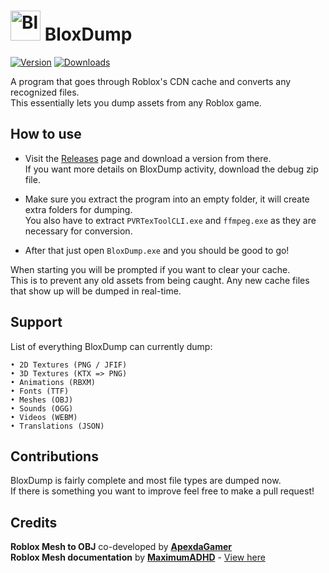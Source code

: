 # <img src="https://i.imgur.com/drqCT3O.png" alt="BloxDump" width="48"> BloxDump
[![Version](https://img.shields.io/github/v/release/EmK530/BloxDump?color=ff7700)](https://github.com/EmK530/BloxDump/releases/latest)
[<img src="https://img.shields.io/github/downloads/EmK530/BloxDump/total?color=0077ff" alt="Downloads">](https://github.com/EmK530/BloxDump)

A program that goes through Roblox's CDN cache and converts any recognized files.<br>
This essentially lets you dump assets from any Roblox game.

## How to use
* Visit the [Releases](https://github.com/EmK530/BloxDump/releases) page and download a version from there.<br>
If you want more details on BloxDump activity, download the debug zip file.<br>

* Make sure you extract the program into an empty folder, it will create extra folders for dumping.<br>
You also have to extract `PVRTexToolCLI.exe` and `ffmpeg.exe` as they are necessary for conversion.

* After that just open `BloxDump.exe` and you should be good to go!<br>

When starting you will be prompted if you want to clear your cache.<br>
This is to prevent any old assets from being caught. Any new cache files that show up will be dumped in real-time.

## Support
List of everything BloxDump can currently dump:

    • 2D Textures (PNG / JFIF)
    • 3D Textures (KTX => PNG)
    • Animations (RBXM)
    • Fonts (TTF)
    • Meshes (OBJ)
    • Sounds (OGG)
    • Videos (WEBM)
    • Translations (JSON)

## Contributions
BloxDump is fairly complete and most file types are dumped now.<br>If there is something you want to improve feel free to make a pull request!

## Credits
<b>Roblox Mesh to OBJ</b> co-developed by <b>[ApexdaGamer](https://github.com/ApexdaGamer)</b><br>
<b>Roblox Mesh documentation</b> by <b>[MaximumADHD](https://github.com/MaximumADHD)</b> - [View here](https://devforum.roblox.com/t/roblox-mesh-format/326114)
